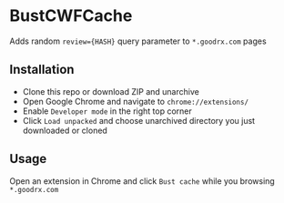 # BustCWFCache

Adds random `review={HASH}` query parameter to `*.goodrx.com` pages

## Installation

- Clone this repo or download ZIP and unarchive
- Open Google Chrome and navigate to `chrome://extensions/`
- Enable `Developer mode` in the right top corner
- Click `Load unpacked` and choose unarchived directory you just downloaded or cloned

## Usage

Open an extension in Chrome and click `Bust cache` while you browsing `*.goodrx.com`

